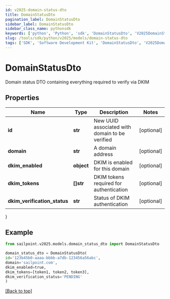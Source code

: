 ```yaml
---
id: v2025-domain-status-dto
title: DomainStatusDto
pagination_label: DomainStatusDto
sidebar_label: DomainStatusDto
sidebar_class_name: pythonsdk
keywords: ['python', 'Python', 'sdk', 'DomainStatusDto', 'V2025DomainStatusDto'] 
slug: /tools/sdk/python/v2025/models/domain-status-dto
tags: ['SDK', 'Software Development Kit', 'DomainStatusDto', 'V2025DomainStatusDto']
---
```


# DomainStatusDto

Domain status DTO containing everything required to verify via DKIM

## Properties

Name | Type | Description | Notes
------------ | ------------- | ------------- | -------------
**id** | **str** | New UUID associated with domain to be verified | [optional] 
**domain** | **str** | A domain address | [optional] 
**dkim_enabled** | **object** | DKIM is enabled for this domain | [optional] 
**dkim_tokens** | **[]str** | DKIM tokens required for authentication | [optional] 
**dkim_verification_status** | **str** | Status of DKIM authentication | [optional] 
}

## Example

```python
from sailpoint.v2025.models.domain_status_dto import DomainStatusDto

domain_status_dto = DomainStatusDto(
id='123b45b0-aaaa-bbbb-a7db-123456a56abc',
domain='sailpoint.com',
dkim_enabled=true,
dkim_tokens=[token1, token2, token3],
dkim_verification_status='PENDING'
)

```
[[Back to top]](#) 

